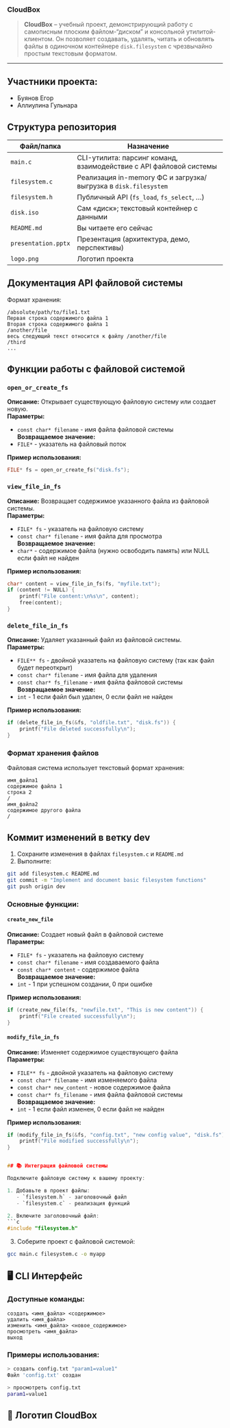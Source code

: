 ### CloudBox

> **CloudBox** – учебный проект, демонстрирующий работу с самописным плоским
> файлом-“диском” и консольной утилитой-клиентом. Он позволяет создавать,
> удалять, читать и обновлять файлы в одиночном контейнере `disk.filesystem`
> с чрезвычайно простым текстовым форматом.

---


## Участники проекта:
- Буянов Егор
- Аллиулина Гульнара 

##  Структура репозитория

| Файл/папка         | Назначение                                                        |
|--------------------|-------------------------------------------------------------------|
| `main.c`           | CLI-утилита: парсинг команд, взаимодействие с API файловой системы|
| `filesystem.c`     | Реализация in-memory ФС и загрузка/выгрузка в `disk.filesystem`   |
| `filesystem.h`     | Публичный API (`fs_load`, `fs_select`, …)                         |
| `disk.iso`         | Сам «диск»; текстовый контейнер с данными                        |
| `README.md`        | Вы читаете его сейчас                                            |
| `presentation.pptx`| Презентация (архитектура, демо, перспективы)                     |
| `logo.png`         | Логотип проекта                                                  |

## Документация API файловой системы

Формат хранения:
```
/absolute/path/to/file1.txt
Первая строка содержимого файла 1
Вторая строка содержимого файла 1
/another/file
весь следующий текст относится к файлу /another/file
/third
...
```

## Функции работы с файловой системой

### `open_or_create_fs`
**Описание:** Открывает существующую файловую систему или создает новую.  
**Параметры:**
- `const char* filename` - имя файла файловой системы  
**Возвращаемое значение:**
- `FILE*` - указатель на файловый поток

**Пример использования:**
```c
FILE* fs = open_or_create_fs("disk.fs");
```

### `view_file_in_fs`
**Описание:** Возвращает содержимое указанного файла из файловой системы.  
**Параметры:**
- `FILE* fs` - указатель на файловую систему
- `const char* filename` - имя файла для просмотра  
**Возвращаемое значение:**
- `char*` - содержимое файла (нужно освободить память) или NULL если файл не найден

**Пример использования:**
```c
char* content = view_file_in_fs(fs, "myfile.txt");
if (content != NULL) {
    printf("File content:\n%s\n", content);
    free(content);
}
```

### `delete_file_in_fs`
**Описание:** Удаляет указанный файл из файловой системы.  
**Параметры:**
- `FILE** fs` - двойной указатель на файловую систему (так как файл будет переоткрыт)
- `const char* filename` - имя файла для удаления
- `const char* fs_filename` - имя файла файловой системы  
**Возвращаемое значение:**
- `int` - 1 если файл был удален, 0 если файл не найден

**Пример использования:**
```c
if (delete_file_in_fs(&fs, "oldfile.txt", "disk.fs")) {
    printf("File deleted successfully\n");
}
```

### Формат хранения файлов
Файловая система использует текстовый формат хранения:
```
имя_файла1
содержимое файла 1
строка 2
/
имя_файла2
содержимое другого файла
/
```

## Коммит изменений в ветку dev

1. Сохраните изменения в файлах `filesystem.c` и `README.md`
2. Выполните:
```bash
git add filesystem.c README.md
git commit -m "Implement and document basic filesystem functions"
git push origin dev
```

### Основные функции:

#### `create_new_file`
**Описание:** Создает новый файл в файловой системе  
**Параметры:**
- `FILE* fs` - указатель на файловую систему
- `const char* filename` - имя создаваемого файла
- `const char* content` - содержимое файла  
**Возвращаемое значение:**
- `int` - 1 при успешном создании, 0 при ошибке

**Пример использования:**
```c
if (create_new_file(fs, "newfile.txt", "This is new content")) {
    printf("File created successfully\n");
}
```

#### `modify_file_in_fs`
**Описание:** Изменяет содержимое существующего файла  
**Параметры:**
- `FILE** fs` - двойной указатель на файловую систему
- `const char* filename` - имя изменяемого файла
- `const char* new_content` - новое содержимое файла
- `const char* fs_filename` - имя файла файловой системы  
**Возвращаемое значение:**
- `int` - 1 если файл изменен, 0 если файл не найден

**Пример использования:**
```c
if (modify_file_in_fs(&fs, "config.txt", "new config value", "disk.fs")) {
    printf("File modified successfully\n");
}


## 📚 Интеграция файловой системы

Подключите файловую систему к вашему проекту:

1. Добавьте в проект файлы:
   - `filesystem.h` - заголовочный файл
   - `filesystem.c` - реализация функций

2. Включите заголовочный файл:
```c
#include "filesystem.h"
```

3. Соберите проект с файловой системой:
```bash
gcc main.c filesystem.c -o myapp
```

## 🖥 CLI Интерфейс

### Доступные команды:
```
создать <имя_файла> <содержимое>
удалить <имя_файла>
изменить <имя_файла> <новое_содержимое>
просмотреть <имя_файла>
выход
```

### Примеры использования:
```bash
> создать config.txt "param1=value1"
Файл 'config.txt' создан

> просмотреть config.txt
param1=value1
```

## 🎨 Логотип CloudBox
